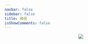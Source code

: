 ```yaml
---
navbar: false
sidebar: false
title: 微信
isShowComments: false
---
```

<div style="width:100%; text-align:center; margin:0 auto">

<img src="https://tva1.sinaimg.cn/large/007S8ZIlly1geopok7gcbj30at0at3yx.jpg">

</div>


